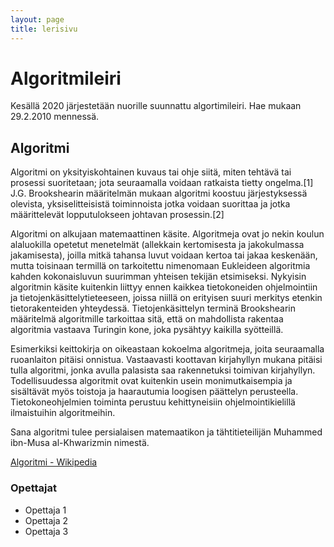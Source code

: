 ```yaml
---
layout: page
title: lerisivu
---
```

# Algoritmileiri

Kesällä 2020 järjestetään nuorille suunnattu algortimileiri.
Hae mukaan 29.2.2010 mennessä.

## Algoritmi

Algoritmi on yksityiskohtainen kuvaus tai ohje siitä, miten tehtävä tai prosessi suoritetaan; jota seuraamalla voidaan ratkaista tietty ongelma.[1] J.G. Brookshearin määritelmän mukaan algoritmi koostuu järjestyksessä olevista, yksiselitteisistä toiminnoista jotka voidaan suorittaa ja jotka määrittelevät lopputulokseen johtavan prosessin.[2]

Algoritmi on alkujaan matemaattinen käsite. Algoritmeja ovat jo nekin koulun alaluokilla opetetut menetelmät (allekkain kertomisesta ja jakokulmassa jakamisesta), joilla mitkä tahansa luvut voidaan kertoa tai jakaa keskenään, mutta toisinaan termillä on tarkoitettu nimenomaan Eukleideen algoritmia kahden kokonaisluvun suurimman yhteisen tekijän etsimiseksi. Nykyisin algoritmin käsite kuitenkin liittyy ennen kaikkea tietokoneiden ohjelmointiin ja tietojenkäsittelytieteeseen, joissa niillä on erityisen suuri merkitys etenkin tietorakenteiden yhteydessä. Tietojenkäsittelyn terminä Brookshearin määritelmä algoritmille tarkoittaa sitä, että on mahdollista rakentaa algoritmia vastaava Turingin kone, joka pysähtyy kaikilla syötteillä.

Esimerkiksi keittokirja on oikeastaan kokoelma algoritmeja, joita seuraamalla ruoanlaiton pitäisi onnistua. Vastaavasti koottavan kirjahyllyn mukana pitäisi tulla algoritmi, jonka avulla palasista saa rakennetuksi toimivan kirjahyllyn. Todellisuudessa algoritmit ovat kuitenkin usein monimutkaisempia ja sisältävät myös toistoja ja haarautumia loogisen päättelyn perusteella. Tietokoneohjelmien toiminta perustuu kehittyneisiin ohjelmointikielillä ilmaistuihin algoritmeihin.

Sana algoritmi tulee persialaisen matemaatikon ja tähtitieteilijän Muhammed ibn-Musa al-Khwarizmin nimestä.

[Algoritmi - Wikipedia](https://fi.wikipedia.org/wiki/Algoritmi)

### Opettajat
* Opettaja 1
* Opettaja 2
* Opettaja 3
